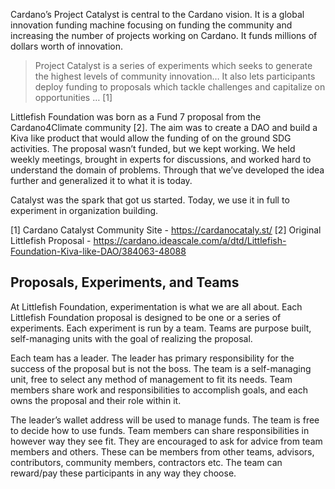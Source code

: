 Cardano’s Project Catalyst is central to the Cardano vision. It is a global innovation funding machine focusing on funding the community and increasing the number of projects working on Cardano. It funds millions of dollars worth of innovation.

> Project Catalyst is a series of experiments which seeks to generate the highest levels of community innovation… It also lets participants deploy funding to proposals which tackle challenges and capitalize on opportunities … [1]

Littlefish Foundation was born as a Fund 7 proposal from the Cardano4Climate community [2]. The aim was to create a DAO and build a Kiva like product that would allow the funding of on the ground SDG activities. The proposal wasn’t funded, but we kept working. We held weekly meetings, brought in experts for discussions, and worked hard to understand the domain of problems. Through that we’ve developed the idea further and generalized it to what it is today.

Catalyst was the spark that got us started. Today, we use it in full to experiment in organization building. 

[1] Cardano Catalyst Community Site - https://cardanocataly.st/
[2] Original Littlefish Proposal - https://cardano.ideascale.com/a/dtd/Littlefish-Foundation-Kiva-like-DAO/384063-48088

## Proposals, Experiments, and Teams
At Littlefish Foundation, experimentation is what we are all about. Each Littlefish Foundation proposal is designed to be one or a series of experiments. Each experiment is run by a team. Teams are purpose built, self-managing units with the goal of realizing the proposal. 

Each team has a leader. The leader has primary responsibility for the success of the proposal but is not the boss. The team is a self-managing unit, free to select any method of management to fit its needs. Team members share work and responsibilities to accomplish goals, and each owns the proposal and their role within it.

The leader’s wallet address will be used to manage funds. The team is free to decide how to use funds. Team members can share responsibilities in however way they see fit. They are encouraged to ask for advice from team members and others. These can be members from other teams, advisors, contributors, community members, contractors etc. The team can reward/pay these participants in any way they choose.
